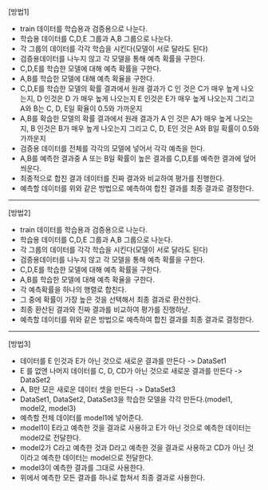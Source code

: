 [방법1]
- train 데이터를 학습용과 검증용으로 나눈다.
- 학습용 데이터를 C,D,E 그룹과 A,B 그룹으로 나눈다.
- 각 그룹의 데이터를 각각 학습을 시킨다(모델이 서로 달라도 된다)
- 검증용데이터를 나누지 않고 각 모델을 통해 예측 확률을 구한다.
- C,D,E를 학습한 모델에 대해 예측 확률을 구한다.
- A,B를 학습한 모델에 대해 예측 확율을 구한다.
- C,D,E를 학습한 모델의 확률 결과에서 원래 결과가 C 인 것은 C가 매우 높게 나오는지, D 인것은 D 가 매우 높게 나오는지 E 인것은 E가 매우 높게 나오는지 그리고 A와 B는 C, D, E일 확율이 0.5와 가까운지
- A,B를 확습한 모델의 확률 결과에서 원래 결과가 A 인 것은 A가 매우 높게 나오는지, B 인것은 B가 매우 높게 나오는지 그리고 C, D, E인 것은 A와 B일 확률이 0.5와 가까운지
- 검증용 데이터를 전체를 각각의 모델에 넣어서 각각 예측을 한다.
- A,B를 예측한 결과중 A 또는 B일 확률이 높은 결과를 C,D,E를 예측한 결과에 덮어씌운다.
- 최종적으로 합친 결과 데이터를 진짜 결과와 비교하여 평가를 진행한다.
- 예측할 데이터를 위와 같은 방법으로 예측하여 합친 결과를 최종 결과로 결정한다.

-----------------------------------
[방법2]
- train 데이터를 학습용과 검증용으로 나눈다.
- 학습용 데이터를 C,D,E 그룹과 A,B 그룹으로 나눈다.
- 각 그룹의 데이터를 각각 학습을 시킨다(모델이 서로 달라도 된다)
- 검증용데이터를 나누지 않고 각 모델을 통해 예측 확률을 구한다.
- C,D,E를 학습한 모델에 대해 예측 확률을 구한다.
- A,B를 학습한 모델에 대해 예측 확율을 구한다.
- 각 예측확률을 하나의 행렬로 합친다.
- 그 중에 확률이 가장 높은 것을 선택해서 최종 결과로 환산한다.
- 최종 환산된 결과와 진짜 결과를 비교하여 평가를 진행하낟.
- 예측할 데이터를 위와 같은 방법으로 예측하여 합친 결과를 최종 결과로 결정한다.

----------------------------------------------------------------------------------------------------------
[방법3]
- 데이터를 E 인것과 E가 아닌 것으로 새로운 결과를 만든다 -> DataSet1
- E 를 없앤 나머지 데이터를 C, D, CD가 아닌 것으로 새로운 결과를 만든다 -> DataSet2
- A, B만 모은 새로운 데이터 셋을 만든다 -> DataSet3
- DataSet1, DataSet2, DataSet3을 학습한 모델을 각각 만든다.(model1, model2, model3)
- 예측할 전체 데이터를 model1에 넣어준다.
- model1이 E라고 예측한 것을 결과로 사용하고 E가 아닌 것으로 예측한 데이터는 model2로 전달한다.
- model2가 C라고 예측한 것과 D라고 예측한 것을 결과로 사용하고 CD가 아닌 것이라고 예측한 데이터는 model으로 전달한다.
- model3이 예측한 결과를 그대로 사용한다.
- 위에서 예측한 모든 결과를 하나로 합쳐서 최종 결과로 사용한다.
